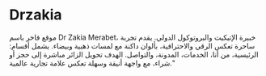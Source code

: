 # Drzakia
موقع فاخر باسم Dr Zakia Merabet، خبيرة الإتيكيت والبروتوكول الدولي. يقدم تجربة ساحرة تعكس الرقي والاحترافية، بألوان داكنة مع لمسات ذهبية وبيضاء. يشمل أقسام: الرئيسية، من أنا، الخدمات، المدونة، والتواصل. الهدف تحويل الزائر مباشرة إلى حجز أو شراء، مع واجهة أنيقة وسهلة تعكس علامة تجارية عالمية."
